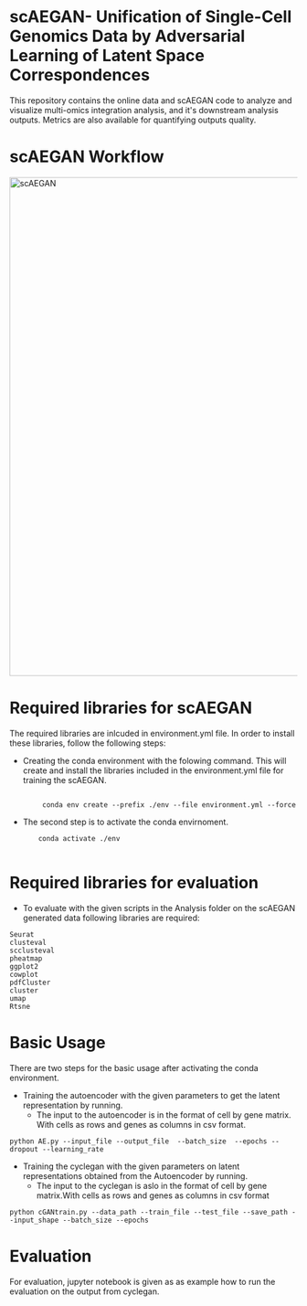 # scAEGAN- Unification of Single-Cell Genomics Data by Adversarial Learning of Latent Space Correspondences 
This repository contains the online data and scAEGAN code to analyze and visualize multi-omics integration analysis, and it's downstream analysis outputs. Metrics are also available for quantifying outputs quality.

# scAEGAN Workflow
<img width="873" alt="scAEGAN" src="https://user-images.githubusercontent.com/70262340/150944062-c9c72e62-ee8b-41f2-8d97-8d7e8711529a.PNG">



# Required libraries for scAEGAN

The required libraries are inlcuded in environment.yml file. In order to install these libraries, follow the following steps:

* Creating the conda environment with the folowing command. This will create and install the libraries included in the environment.yml file for training the scAEGAN.
```

        conda env create --prefix ./env --file environment.yml --force
 ```

* The second step is to activate the conda envirnoment. 
```
       conda activate ./env
       
```
# Required libraries for evaluation

* To evaluate with the given scripts in the Analysis folder on the scAEGAN generated data following libraries are required: 
```
Seurat
clusteval
scclusteval
pheatmap
ggplot2
cowplot
pdfCluster
cluster
umap
Rtsne

```
# Basic Usage
There are two steps for the basic usage after activating the conda environment.
*  Training the autoencoder with the given parameters to get the latent representation by running. 
   *  The input to the autoencoder is in the format of cell by gene matrix. With cells as rows and genes as columns in csv format.
```
python AE.py --input_file --output_file  --batch_size  --epochs --dropout --learning_rate
```
*  Training the cyclegan with the given parameters on latent representations obtained from the Autoencoder by running.
   *  The input to the cyclegan is aslo in the format of cell by gene matrix.With cells as rows and genes as columns in csv format

```
python cGANtrain.py --data_path --train_file --test_file --save_path --input_shape --batch_size --epochs
```

# Evaluation
For evaluation, jupyter notebook is given as as example how to run the evaluation on the output from cyclegan.
